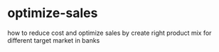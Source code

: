 # optimize-sales
how to reduce cost and optimize sales by create right product mix for different target market in banks
